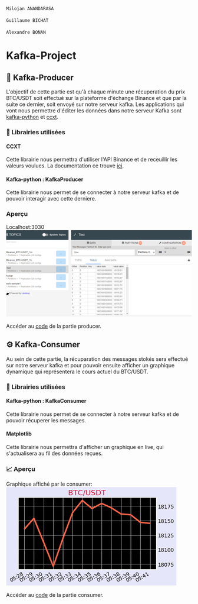                                                                                                          Milojan ANANDARASA
                                                                                                         Guillaume BICHAT
                                                                                                         Alexandre BONAN
# Kafka-Project       

## :wrench: Kafka-Producer
L'objectif de cette partie est qu'à chaque minute une récuperation du prix BTC/USDT soit effectué sur la plateforme d'échange Binance et que par la suite ce dernier, soit envoyé sur notre serveur kafka.
Les applications qui vont nous permettre d'éditer les données dans notre serveur Kafka sont [kafka-python](https://pypi.org/project/kafka-python/) et [ccxt](https://pypi.org/project/cctx/).

### :ledger: Librairies utilisées

#### CCXT
Cette librairie nous permettra d'utiliser l'API Binance et de receuillir les valeurs voulues.
La documentation ce trouve [ici](https://github.com/ccxt/ccxt).

#### Kafka-python : KafkaProducer
Cette librairie nous permet de se connecter à notre serveur kafka et de pouvoir interagir avec cette derniere.

### Aperçu 
Localhost:3030 </br>
<img src="https://github.com/Milojan98/Kafka-Project/blob/main/Images/localhost.png"> </br>

Accéder au [code](https://github.com/Milojan98/Kafka-Project/blob/main/python-kafka/ProducerKafka.py) de la partie producer.

## :gear: Kafka-Consumer
Au sein de cette partie, la récuparation des messages stokés sera effectué sur notre serveur kafka et pour pouvoir ensuite afficher un graphique dynamique qui représentera le cours actuel du BTC/USDT. 

### :ledger: Librairies utilisées

#### Kafka-python : KafkaConsumer
Cette librairie nous permet de se connecter à notre serveur kafka et de pouvoir récuperer les messages.

#### Matplotlib 
Cette librairie nous permettra d'afficher un graphique en live, qui s'actualisera au fil des données reçues. 

### :chart_with_upwards_trend: Aperçu 
 Graphique affiché par le consumer: </br>
<img src="https://github.com/Milojan98/Kafka-Project/blob/main/Images/Figure_1.png"> </br>

Accéder au [code](https://github.com/Milojan98/Kafka-Project/blob/main/python-kafka/ConsumerKafka.py) de la partie consumer.


